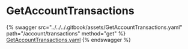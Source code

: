 # GetAccountTransactions

{% swagger src="../../../.gitbook/assets/GetAccountTransactions.yaml" path="/account/transactions" method="get" %}
[GetAccountTransactions.yaml](../../../.gitbook/assets/GetAccountTransactions.yaml)
{% endswagger %}
